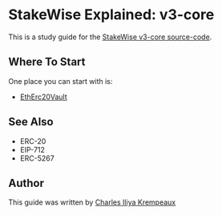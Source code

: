 # StakeWise Explained: v3-core

This is a study guide for the [StakeWise v3-core source-code](https://github.com/stakewise/v3-core).

## Where To Start

One place you can start with is:

* [EthErc20Vault](contracts/vaults/ethereum/EthErc20Vault.sol.md)

## See Also

* ERC-20
* EIP-712
* ERC-5267

## Author

This guide was written by [Charles Iliya Krempeaux](http://reiver.link/)
